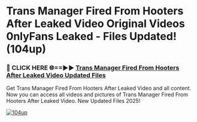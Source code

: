 # Trans Manager Fired From Hooters After Leaked Video Original Videos 0nlyFans Leaked - Files Updated! (104up)

<h3>🔴 CLICK HERE 🌐==►► <a href="https://tinyurl.com/2wckxsce" rel="nofollow">Trans Manager Fired From Hooters After Leaked Video Updated Files</a></h3>

Get Trans Manager Fired From Hooters After Leaked Video and all content. Now you can access all videos and pictures of Trans Manager Fired From Hooters After Leaked Video. New Updated Files 2025!

[![104up](https://i.imgur.com/AFduVYN.gif)](https://tinyurl.com/2wckxsce)
